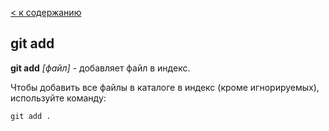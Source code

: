 [< к содержанию](./readme.md)

## git add

**git add** *[файл]* - добавляет файл в индекс.

Чтобы добавить все файлы в каталоге в индекс (кроме игнорируемых),
используйте команду:

`git add .`